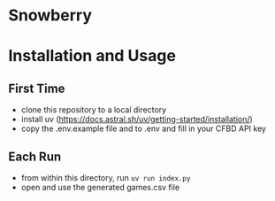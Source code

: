# Snowberry

# Installation and Usage

## First Time
- clone this repository to a local directory
- install uv (https://docs.astral.sh/uv/getting-started/installation/)
- copy the .env.example file and to .env and fill in your CFBD API key

## Each Run
- from within this directory, run `uv run index.py`
- open and use the generated games.csv file